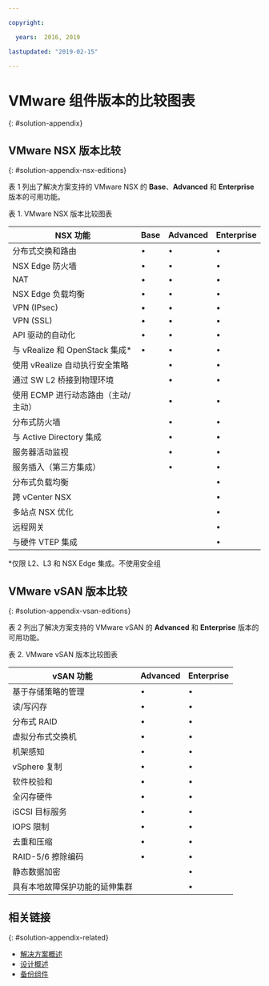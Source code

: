 ```yaml
---

copyright:

  years:  2016, 2019

lastupdated: "2019-02-15"

---
```


# VMware 组件版本的比较图表
{: #solution-appendix}

## VMware NSX 版本比较
{: #solution-appendix-nsx-editions}

表 1 列出了解决方案支持的 VMware NSX 的 **Base**、**Advanced** 和 **Enterprise** 版本的可用功能。

表 1. VMware NSX 版本比较图表

|NSX 功能| Base | Advanced | Enterprise |
|-----------------------------------------------|------|----------|------------|
|分布式交换和路由| •    | •        | •          |
|NSX Edge 防火墙| •    | •        | •          |
|NAT| •    | •        | •          |
|NSX Edge 负载均衡| •    | •        | •          |
|VPN (IPsec)| •    | •        | •          |
|VPN (SSL)| •    | •        | •          |
|API 驱动的自动化| •    | •        | •          |
|与 vRealize 和 OpenStack 集成\*| •    | •        | •          |
|使用 vRealize 自动执行安全策略|      | •        | •          |
|通过 SW L2 桥接到物理环境|      | •        | •          |
|使用 ECMP 进行动态路由（主动/主动）|      | •        | •          |
|分布式防火墙|      | •        | •          |
|与 Active Directory 集成|      | •        | •          |
|服务器活动监视|      | •        | •          |
|服务插入（第三方集成）|      | •        | •          |
|分布式负载均衡|      |          | •          |
|跨 vCenter NSX|      |          | •          |
|多站点 NSX 优化|      |          | •          |
|远程网关|      |          | •          |
|与硬件 VTEP 集成|      |          | •          |
\*仅限 L2、L3 和 NSX Edge 集成。不使用安全组

## VMware vSAN 版本比较
{: #solution-appendix-vsan-editions}

表 2 列出了解决方案支持的 VMware vSAN 的 **Advanced** 和 **Enterprise** 版本的可用功能。

表 2. VMware vSAN 版本比较图表

|vSAN 功能| Advanced | Enterprise |
|-------------------------------------------------|----------|------------|
|基于存储策略的管理| •        | •          |
|读/写闪存| •        | •          |
|分布式 RAID| •        | •          |
|虚拟分布式交换机| •        | •          |
|机架感知| •        | •          |
|vSphere 复制| •        | •          |
|软件校验和| •        | •          |
|全闪存硬件| •        | •          |
|iSCSI 目标服务| •        | •          |
|IOPS 限制| •        | •          |
|去重和压缩| •        | •          |
|RAID-5/6 擦除编码| •        | •          |
|静态数据加密|          | •          |
|具有本地故障保护功能的延伸集群|          | •          |

## 相关链接
{: #solution-appendix-related}

* [解决方案概述](/docs/services/vmwaresolutions/archiref/solution?topic=vmware-solutions-solution_overview)
* [设计概述](/docs/services/vmwaresolutions/archiref/solution?topic=vmware-solutions-design_overview)
* [备份组件](/docs/services/vmwaresolutions/archiref/solution?topic=vmware-solutions-solution_backingup)
